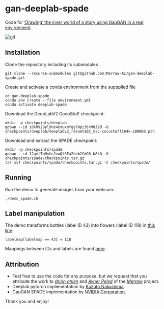 # gan-deeplab-spade

Code for [‘Drawing’ the inner world of a story using GauGAN in a real environment](https://towardsdatascience.com/drawing-the-inner-world-of-a-story-using-gaugan-in-a-real-environment-d8e303aaa2f9).

![gif](https://raw.githubusercontent.com/Marrow-AI/gan-deeplab-spade/master/gaugan.gif)

## Installation

Clone the repository including its submodules
```
git clone --recurse-submodules git@github.com:Marrow-AI/gan-deeplab-spade.git
```

Create and activate a conda environment from the suppplied file
```
cd gan-deeplab-spade
conda env create --file environment.yml
conda activate deeplab-spade
```

Download the DeepLabV2 CocoStuff checkpoint:
```
mkdir -p checkpoints/deeplab
gdown --id 18kR928yl9Hz4xxuxnYgg7Hpi36hM8J2d -O checkpoints/deeplab/deeplabv2_resnet101_msc-cocostuff164k-100000.pth
```
Download and extract the SPADE checkpoint:
```
mkdir -p checkpoints/spade
gdown --id 12gvlTbMvUcJewQlSEaZdeb2CdOB-b8kQ -O checkpoints/spade/checkpoints.tar.gz
tar xvf checkpoints/spade/checkpoints.tar.gz -C checkpoints/spade/
```
## Running
Run the demo to generate images from your webcam:
```
./demo_spade.sh
```

## Label manipulation
The demo transforms bottles (label ID 43) into flowers (label ID 118) in [this line](https://github.com/Marrow-AI/gan-deeplab-spade/blob/master/demo_spade.py#L285):
```
labelmap[labelmap == 43] = 118
```
Mappings between IDs and labels are found [here](https://github.com/Avnerus/deeplab-pytorch/blob/master/data/datasets/cocostuff/labels.txt).


## Attribution
- Feel free to use the code for any purpose, but we request that you attribute the work to [_shirin anlen_](https://github.com/ShirinStar) and [_Avner Peled_](https://github.com/avnerus/) of the [_Marrow_](https://shirin.works/Marrow-dev-phase-Machine-learning-immersive-theater-WIP) project.
- Deeplab pytorch implementation by [Kazuto Nakashima](https://github.com/kazuto1011/deeplab-pytorch).
- GauGAN SPADE implementation by [NVIDIA Corporation](https://github.com/NVlabs/SPADE).

Thank you and enjoy!


